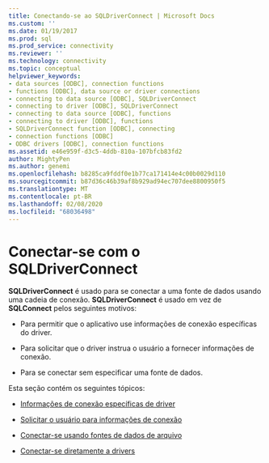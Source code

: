 ```yaml
---
title: Conectando-se ao SQLDriverConnect | Microsoft Docs
ms.custom: ''
ms.date: 01/19/2017
ms.prod: sql
ms.prod_service: connectivity
ms.reviewer: ''
ms.technology: connectivity
ms.topic: conceptual
helpviewer_keywords:
- data sources [ODBC], connection functions
- functions [ODBC], data source or driver connections
- connecting to data source [ODBC], SQLDriverConnect
- connecting to driver [ODBC], SQLDriverConnect
- connecting to data source [ODBC], functions
- connecting to driver [ODBC], functions
- SQLDriverConnect function [ODBC], connecting
- connection functions [ODBC]
- ODBC drivers [ODBC], connection functions
ms.assetid: e46e959f-d3c5-4ddb-810a-107bfcb83fd2
author: MightyPen
ms.author: genemi
ms.openlocfilehash: b8285ca9fddf0e1b77ca171414e4c00b0029d110
ms.sourcegitcommit: b87d36c46b39af8b929ad94ec707dee8800950f5
ms.translationtype: MT
ms.contentlocale: pt-BR
ms.lasthandoff: 02/08/2020
ms.locfileid: "68036498"
---
```

# <a name="connecting-with-sqldriverconnect"></a>Conectar-se com o SQLDriverConnect
**SQLDriverConnect** é usado para se conectar a uma fonte de dados usando uma cadeia de conexão. **SQLDriverConnect** é usado em vez de **SQLConnect** pelos seguintes motivos:  
  
-   Para permitir que o aplicativo use informações de conexão específicas do driver.  
  
-   Para solicitar que o driver instrua o usuário a fornecer informações de conexão.  
  
-   Para se conectar sem especificar uma fonte de dados.  
  
 Esta seção contém os seguintes tópicos:  
  
-   [Informações de conexão específicas de driver](../../../odbc/reference/develop-app/driver-specific-connection-information.md)  
  
-   [Solicitar o usuário para informações de conexão](../../../odbc/reference/develop-app/prompting-the-user-for-connection-information.md)  
  
-   [Conectar-se usando fontes de dados de arquivo](../../../odbc/reference/develop-app/connecting-using-file-data-sources.md)  
  
-   [Conectar-se diretamente a drivers](../../../odbc/reference/develop-app/connecting-directly-to-drivers.md)
